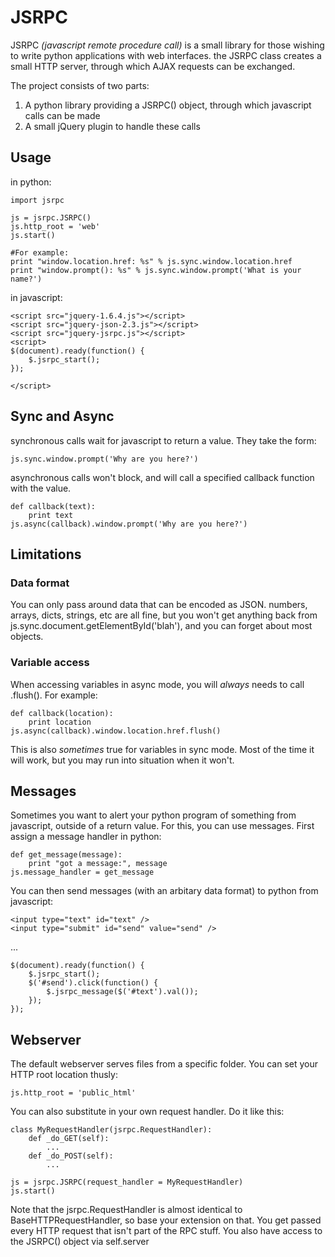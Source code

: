 # JSRPC
JSRPC _(javascript remote procedure call)_ is a small library for those wishing to write python
applications with web interfaces. the JSRPC class creates a small HTTP server, through which AJAX
requests can be exchanged.

The project consists of two parts:

1. A python library providing a JSRPC() object, through which javascript calls can be made
2. A small jQuery plugin to handle these calls

## Usage
in python:

    import jsrpc
    
    js = jsrpc.JSRPC()
    js.http_root = 'web'
    js.start()
    
    #For example:
    print "window.location.href: %s" % js.sync.window.location.href
    print "window.prompt(): %s" % js.sync.window.prompt('What is your name?')

in javascript:

    <script src="jquery-1.6.4.js"></script>
    <script src="jquery-json-2.3.js"></script>
    <script src="jquery-jsrpc.js"></script>
    <script>
    $(document).ready(function() {
        $.jsrpc_start();
    });
    
    </script>

## Sync and Async
synchronous calls wait for javascript to return a value. They take the form:

    js.sync.window.prompt('Why are you here?')

asynchronous calls won't block, and will call a specified callback function with the value.

    def callback(text):
        print text
    js.async(callback).window.prompt('Why are you here?')

## Limitations

### Data format
You can only pass around data that can be encoded as JSON. numbers, arrays, dicts, strings, etc
are all fine, but you won't get anything back from js.sync.document.getElementById('blah'), and
you can forget about most objects.

### Variable access
When accessing variables in async mode, you will _always_ needs to call .flush(). For example:

    def callback(location):
        print location
    js.async(callback).window.location.href.flush()

This is also _sometimes_ true for variables in sync mode. Most of the time it will work, but you
may run into situation when it won't.

## Messages
Sometimes you want to alert your python program of something from javascript, outside of a return
value. For this, you can use messages. First assign a message handler in python:

    def get_message(message):
        print "got a message:", message
    js.message_handler = get_message

You can then send messages (with an arbitary data format) to python from javascript:

    <input type="text" id="text" />
    <input type="submit" id="send" value="send" />

...

    $(document).ready(function() {
        $.jsrpc_start();
        $('#send').click(function() {
            $.jsrpc_message($('#text').val());
        });
    });

## Webserver
The default webserver serves files from a specific folder. You can set your HTTP root location thusly:

    js.http_root = 'public_html'

You can also substitute in your own request handler. Do it like this:

    class MyRequestHandler(jsrpc.RequestHandler):
        def _do_GET(self):
            ...
        def _do_POST(self):
            ...

    js = jsrpc.JSRPC(request_handler = MyRequestHandler)
    js.start()

Note that the jsrpc.RequestHandler is almost identical to BaseHTTPRequestHandler, so 
base your extension on that. You get passed every HTTP request that isn't part of the RPC stuff.
You also have access to the JSRPC() object via self.server
